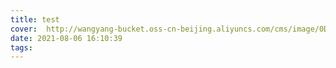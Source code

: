 ```yaml
---
title: test
cover:  http://wangyang-bucket.oss-cn-beijing.aliyuncs.com/cms/image/0D1D2F9CD1FDE47DDCE865A14FEB4109_1624978797038.jpg
date: 2021-08-06 16:10:39
tags:
---
```

